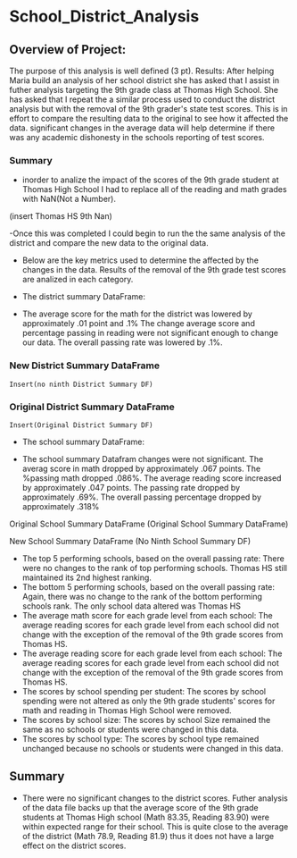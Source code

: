 # School_District_Analysis


## Overview of Project:

The purpose of this analysis is well defined (3 pt).
Results:
After helping Maria build an analysis of her school district she has asked that I assist in futher analysis targeting the 9th grade class at Thomas High School. She has asked that I repeat the a similar process used to conduct the district analysis but with the removal of the 9th grader's state test scores. This is in effort to compare the resulting data to the original to see how it affected the data. significant changes in the average data will help determine if there was any academic dishonesty in the schools reporting of test scores.


### Summary
- inorder to analize the impact of the scores of the 9th grade student at Thomas High School I had to replace all of the reading and math grades with NaN(Not a Number).

(insert Thomas HS 9th Nan)

-Once this was completed I could begin to run the the same analysis of the district and compare the new data to the original data.

- Below are the key metrics used to determine the affected by the changes in the data. Results of the removal of the 9th grade test scores are analized in each category.

* The district summary DataFrame:
 -   The average score for the math for the district was lowered by approximately .01 point and .1% The change average score and percentage passing in reading were not significant enough to change our data. The overall passing rate was lowered by .1%.

### New District Summary DataFrame
    Insert(no ninth District Summary DF)

### Original District Summary DataFrame
    Insert(Original District Summary DF)
 
* The school summary DataFrame:
-   The school summary Datafram changes were not significant. The averag score in math dropped by approximately .067 points.  The %passing math dropped .086%. The average reading score increased by approximately .047 points. The passing rate dropped by approximately .69%. The overall passing percentage dropped by approximately .318%

Original School Summary DataFrame
(Original School Summary DataFrame)

New School Summary DataFrame
(No Ninth School Summary DF) 

* The top 5 performing schools, based on the overall passing rate:
There were no changes to the rank of top performing schools. Thomas HS still maintained its 2nd highest ranking.
* The bottom 5 performing schools, based on the overall passing rate:
Again, there was no change to the rank of the bottom performing schools rank. The only school data altered was Thomas HS
* The average math score for each grade level from each school:
The average reading scores for each grade level from each school did not change with the exception of the removal of the 9th grade scores from Thomas HS.
* The average reading score for each grade level from each school: 
The average reading scores for each grade level from each school did not change with the exception of the removal of the 9th grade scores from Thomas HS.
* The scores by school spending per student:
The scores by school spending were not altered as only the 9th grade students' scores for math and reading in Thomas High School were removed.
* The scores by school size:
The scores by school Size remained the same as no schools or students were changed in this data.
* The scores by school type:
The scores by school type remained unchanged because no schools or students were changed in this data.

## Summary 
- There were no significant changes to the district scores. Futher analysis of the data file backs up that the average score of the 9th grade students at Thomas High school (Math 83.35, Reading 83.90) were within expected range for their school. This is quite close to the average of the district (Math 78.9, Reading 81.9) thus it does not have a large effect on the district scores.